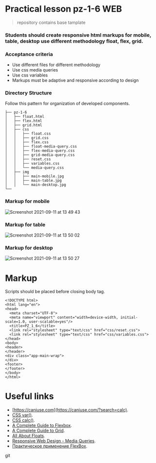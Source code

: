 # Practical lesson pz-1-6 WEB
> repository contains base tamplate

### Students should create responsive html markups for mobile, table, desktop use different methodology float, flex, grid.
### Acceptance criteria
* Use different files for different methodology 
* Use css media queries
* Use css variables 
* Markups must be adaptive and responsive according to design

### Directory Structure

Follow this pattern for organization of developed components.

```
├── pz-1-6
│   ├── float.html
│   ├── flex.html
│   ├── grid.html
│   ├── css
│   │   ├── float.css
│   │   ├── grid.css
│   │   ├── flex.css
│   │   ├── float-media-query.css
│   │   ├── flex-media-query.css
│   │   ├── grid-media-query.css
│   │   ├── reset.css
│   │   ├── variables.css
│   │   └── media-query.css
│   ├── img
│   │   ├── main-mobile.jpg
│   │   ├── main-table.jpg
│   │   └── main-desktop.jpg
└── 
```

### Markup for mobile
![Screenshot 2021-09-11 at 13 49 43](https://user-images.githubusercontent.com/10829855/132945343-3b7c7532-688b-4a54-9d71-c22268dde74f.png)
### Markup for table
![Screenshot 2021-09-11 at 13 50 02](https://user-images.githubusercontent.com/10829855/132945348-6b3b32ae-221d-434d-93fb-837c5312337b.png)
### Markup for desktop
![Screenshot 2021-09-11 at 13 50 27](https://user-images.githubusercontent.com/10829855/132945359-2b302a46-c4a6-48ff-8160-05623b209a77.png)

# Markup
Scripts should be placed before closing body tag.
 
```
<!DOCTYPE html>
<html lang="en">
<head>
  <meta charset="UTF-8">
  <meta name="viewport" content="width=device-width, initial-scale=1.0, user-scalable=yes"/>
  <title>PZ_1_6</title>
  <link rel="stylesheet" type="text/css" href="css/reset.css">
  <link rel="stylesheet" type="text/css" href="css/variables.css">
</head>
<body>
<header>
</header>
<div class="app-main-wrap">
</div>
<footer>
</footer>
</body>
</html>

```

# Useful links

* [https://caniuse.com](https://caniuse.com/?search=calc).
* [CSS var()](https://www.w3schools.com/css/css3_variables.asp).
* [CSS calc()](https://developer.mozilla.org/en-US/docs/Web/CSS/calc()).
* [A Complete Guide to Flexbox](https://css-tricks.com/snippets/css/a-guide-to-flexbox/).
* [A Complete Guide to Grid](https://css-tricks.com/snippets/css/complete-guide-grid/).
* [All About Floats](https://css-tricks.com/all-about-floats/).
* [Responsive Web Design - Media Queries](https://www.w3schools.com/css/css_rwd_mediaqueries.asp).
* [Практическое применение FlexBox](https://habr.com/ru/post/242545/).

git